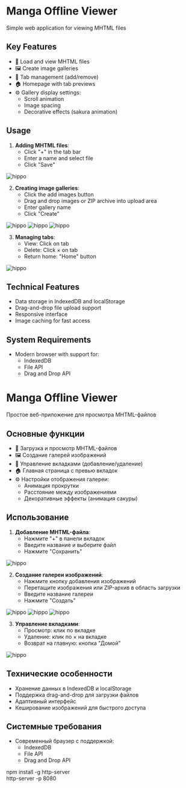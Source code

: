 # Manga Offline Viewer

Simple web application for viewing MHTML files

## Key Features

- 📂 Load and view MHTML files
- 🖼️ Create image galleries
- 📌 Tab management (add/remove)
- 🏠 Homepage with tab previews
- ⚙️ Gallery display settings:
  - Scroll animation
  - Image spacing
  - Decorative effects (sakura animation)

## Usage

1. **Adding MHTML files**:
   - Click "+" in the tab bar
   - Enter a name and select file
   - Click "Save"

![hippo](https://media0.giphy.com/media/v1.Y2lkPTc5MGI3NjExdnhwMWRheXUwZWhkNjhwN2x2MzMzNXN0czh3NzBzMTczMTBqN3lnZyZlcD12MV9pbnRlcm5hbF9naWZfYnlfaWQmY3Q9Zw/fcxxhZGqX8kJezP3rN/giphy.gif)

2. **Creating image galleries**:
   - Click the add images button
   - Drag and drop images or ZIP archive into upload area
   - Enter gallery name
   - Click "Create"

![hippo](https://media1.giphy.com/media/v1.Y2lkPTc5MGI3NjExdm1lY2tkazk2NTM4aWF3MnM0M2szeXpmcTMzZ2F0MWx6bWdlbzZteSZlcD12MV9pbnRlcm5hbF9naWZfYnlfaWQmY3Q9Zw/YxUcEHyY1GtbnEf8cN/giphy.gif)
![hippo](https://media2.giphy.com/media/v1.Y2lkPTc5MGI3NjExZ2d5b3I1bTRqMzdreXJ6OGNoOTUxeTR0cGh1cmV3MmYxM3F2cmE0eiZlcD12MV9pbnRlcm5hbF9naWZfYnlfaWQmY3Q9Zw/JqhInw9LRpcJZnvY0Y/giphy.gif)
![hippo](https://media1.giphy.com/media/v1.Y2lkPTc5MGI3NjExNnVzZG91OThjMDRrcTMxYWI3N3B0dmpwdTEzbWpiZGQ1ZmdqdWRvYiZlcD12MV9pbnRlcm5hbF9naWZfYnlfaWQmY3Q9Zw/GI4VUHN3zMFu8k3Fzb/giphy.gif)

3. **Managing tabs**:
   - View: Click on tab
   - Delete: Click × on tab
   - Return home: "Home" button
   
![hippo](https://media3.giphy.com/media/v1.Y2lkPTc5MGI3NjExYjBhemJzODkxYmJwejZlNjNzYmoyNWhjY20ydDRnMnZkbXNuc2QxYiZlcD12MV9pbnRlcm5hbF9naWZfYnlfaWQmY3Q9Zw/B7UsVvmirunqu9HSgU/giphy.gif)

## Technical Features

- Data storage in IndexedDB and localStorage
- Drag-and-drop file upload support
- Responsive interface
- Image caching for fast access

## System Requirements

- Modern browser with support for:
  - IndexedDB
  - File API
  - Drag and Drop API

# Manga Offline Viewer

Простое веб-приложение для просмотра MHTML-файлов

## Основные функции

- 📂 Загрузка и просмотр MHTML-файлов
- 🖼️ Создание галерей изображений
- 📌 Управление вкладками (добавление/удаление)
- 🏠 Главная страница с превью вкладок
- ⚙️ Настройки отображения галереи:
  - Анимация прокрутки
  - Расстояние между изображениями
  - Декоративные эффекты (анимация сакуры)

## Использование

1. **Добавление MHTML-файла**:
   - Нажмите "+" в панели вкладок
   - Введите название и выберите файл
   - Нажмите "Сохранить"

![hippo](https://media0.giphy.com/media/v1.Y2lkPTc5MGI3NjExdnhwMWRheXUwZWhkNjhwN2x2MzMzNXN0czh3NzBzMTczMTBqN3lnZyZlcD12MV9pbnRlcm5hbF9naWZfYnlfaWQmY3Q9Zw/fcxxhZGqX8kJezP3rN/giphy.gif)

2. **Создание галереи изображений**:
   - Нажмите кнопку добавления изображений
   - Перетащите изображения или ZIP-архив в область загрузки
   - Введите название галереи
   - Нажмите "Создать"

![hippo](https://media1.giphy.com/media/v1.Y2lkPTc5MGI3NjExdm1lY2tkazk2NTM4aWF3MnM0M2szeXpmcTMzZ2F0MWx6bWdlbzZteSZlcD12MV9pbnRlcm5hbF9naWZfYnlfaWQmY3Q9Zw/YxUcEHyY1GtbnEf8cN/giphy.gif)
![hippo](https://media2.giphy.com/media/v1.Y2lkPTc5MGI3NjExZ2d5b3I1bTRqMzdreXJ6OGNoOTUxeTR0cGh1cmV3MmYxM3F2cmE0eiZlcD12MV9pbnRlcm5hbF9naWZfYnlfaWQmY3Q9Zw/JqhInw9LRpcJZnvY0Y/giphy.gif)
![hippo](https://media1.giphy.com/media/v1.Y2lkPTc5MGI3NjExNnVzZG91OThjMDRrcTMxYWI3N3B0dmpwdTEzbWpiZGQ1ZmdqdWRvYiZlcD12MV9pbnRlcm5hbF9naWZfYnlfaWQmY3Q9Zw/GI4VUHN3zMFu8k3Fzb/giphy.gif)

3. **Управление вкладками**:
   - Просмотр: клик по вкладке
   - Удаление: клик по × на вкладке
   - Возврат на главную: кнопка "Домой"

![hippo](https://media3.giphy.com/media/v1.Y2lkPTc5MGI3NjExYjBhemJzODkxYmJwejZlNjNzYmoyNWhjY20ydDRnMnZkbXNuc2QxYiZlcD12MV9pbnRlcm5hbF9naWZfYnlfaWQmY3Q9Zw/B7UsVvmirunqu9HSgU/giphy.gif)

## Технические особенности

- Хранение данных в IndexedDB и localStorage
- Поддержка drag-and-drop для загрузки файлов
- Адаптивный интерфейс
- Кеширование изображений для быстрого доступа

## Системные требования

- Современный браузер с поддержкой:
  - IndexedDB
  - File API
  - Drag and Drop API


 npm install -g http-server   
 http-server -p 8080            